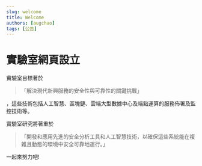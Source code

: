 ```yaml
---
slug: welcome
title: Welcome
authors: [augchao]
tags: [公告]
---
```



# 實驗室網頁設立

實驗室目標著於

> 「解決現代新興服務的安全性與可靠性的關鍵挑戰」

，這些技術包括人工智慧、區塊鏈、雲端大型數據中心及端點運算的服務佈署及監控技術等。

實驗室研究將著重於

> 「開發和應用先進的安全分析工具和人工智慧技術，以確保這些系統能在複雜且動態的環境中安全可靠地運行。」

一起來努力吧!